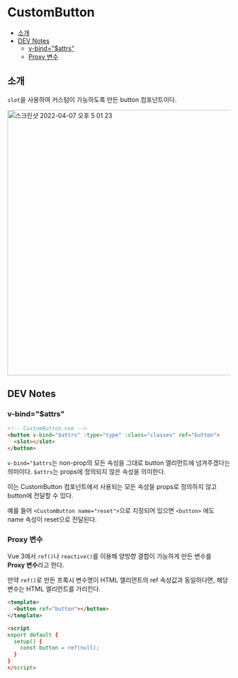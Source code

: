 
# CustomButton

- [소개](#소개)
- [DEV Notes](#dev-notes)
    - [v-bind="$attrs"](#v-bindattrs)
    - [Proxy 변수](#proxy-변수)


## 소개
`slot`을 사용하여 커스텀이 가능하도록 만든 button 컴포넌트이다.

<img width="600" alt="스크린샷 2022-04-07 오후 5 01 23" src="https://user-images.githubusercontent.com/31913666/162151467-e325b46f-ac4d-4e6e-9345-73a00c96bfbb.png">


## DEV Notes 
### v-bind="$attrs" 
```html
<!-- CustomButton.vue -->
<button v-bind="$attrs" :type="type" :class="classes" ref="button">
  <slot></slot>
</button>
```
`v-bind="$attrs`는 non-prop의 모든 속성을 그대로 button 엘리먼트에 넘겨주겠다는 의미이다.
`$attrs`는 props에 정의되지 않은 속성을 의미한다.

이는 CustomButton 컴포넌트에서 사용되는 모든 속성을 props로 정의하지 않고 button에 전달할 수 있다.

예를 들어 `<CustomButton name="reset">`으로 지정되어 있으면 `<button>` 에도 name 속성이 reset으로 전달된다.


### Proxy 변수
Vue 3에서 `ref()`나 `reactive()`를 이용해 양방향 결합이 가능하게 만든 변수를 **Proxy 변수**라고 한다.

만약 `ref()`로 만든 프록시 변수명이 HTML 엘리먼트의 ref 속성값과 동일하다면,
해당 변수는 HTML 엘리먼트를 가리킨다.

```html
<template>
  <button ref="button"></button>
</template>

<script
export default {
  setup() {
    const button = ref(null);
  }
}
</script>
```
